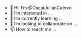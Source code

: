 - 👋 Hi, I’m @OscarJulianCuervo
- 👀 I’m interested in ...
- 🌱 I’m currently learning ...
- 💞️ I’m looking to collaborate on ...
- 📫 How to reach me ...

<!---
OscarJulianCuervo/OscarJulianCuervo is a ✨ special ✨ repository because its `README.md` (this file) appears on your GitHub profile.
You can click the Preview link to take a look at your changes.
--->
